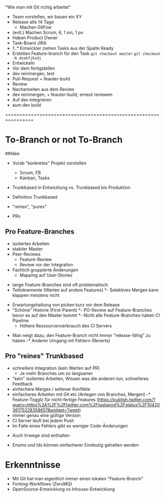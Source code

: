 <!-- .slide: data-background-image="01/monorepo.png" -->

"Wie man mit Git richig arbeitet"

* Team vorstellen, wir bauen ein XY
* Release alle 14 Tage
  - Machen GitFow
* (evtl.) Machen Scrum, 6, 1 sm, 1 po
* Haben Product Owner
* Task-Board JIRA
* 1..* Entwickler ziehen Tasks aus der Spalte Ready
* Erstellen Feature-branch für den Task
  `git checkout master`
  `git checkout -b dsakfjksdj`
* Entwickeln
* Vor dem fertigstellen
* dev reinmergen, test
* Pull-Request + feauter-build
* Review
* Nacharbeiten aus dem Review
* dev reinmergen, + feauter-build, erneut reviewen
* Auf dev integrieren
* aum dev build



================================================================


# To-Branch or not To-Branch

##Idee
* Vorab "konkretes" Projekt vorstellen
	* Scrum, FB
	* Kanban, Tasks
* Trunkbased in Entwicklung vs. Trunkbased bis Produktion	

* Definition Trunkbased
 * "reines", "pures"

* PRs

## Pro Feature-Branches
* isoliertes Arbeiten
* stabiler Master
* Peer-Reviews
	* Feature-Review
	* Review vor der Integration
* Fachlich gruppierte Änderungen
	* Mapping auf User-Stories	
- lange Feature-Branches sind oft problematisch
- Teilinkremente (Warten auf andere Features)
*- Selektives Mergen kann klappen meistens nicht
 * Erwartungshaltung von picken kurz vor dem Release	
* "Schöne" Historie (First-Parent) 
*- PO-Review auf Feature-Branches bevor es auf den Master kommt
*- Nicht alle Feature-Branches haben CI Pipeline
	* Höhere Ressourcenverbrauch des CI Servers
- Man neigt dazu, den Feature-Branch nicht immer "release-fähig" zu haben
-* Anderer Umgang mit Fehlern (Reverts)

##  Pro "reines" Trunkbased
* schnellere Integration (kein Warten auf PR)
	* Je mehr Branches um so langsamer
* "kein" isoliertes Arbeiten, Wissen was die anderen tun, schnelleres Feedback
* einfachere Merges / seltener Konflikte
* einfacheres Arbeiten mit Git etc (Anlegen von Branches, Mergen)
-* Feature-Togglz für nicht-fertige Features
(https://publish.twitter.com/?query=https%3A%2F%2Ftwitter.com%2Ftastapod%2Fstatus%2F1042036175228358657&widget=Tweet)
* immer genau eine gültige Version
* CI Server läuft bei jedem Push
* Im Falle eines Fehlers gibt es weniger Code-Änderungen
- Auch Irrwege sind enthalten
* Enums und Ids können einfacherer Eindeutig gehalten werden

# Erkenntnisse
* Mit Git hat man eigentlich immer einen lokalen "Feature-Branch"
* Forking-Workflows (ZeroMQ)
* OpenSource-Entwicklung vs Inhouse-Entwicklung